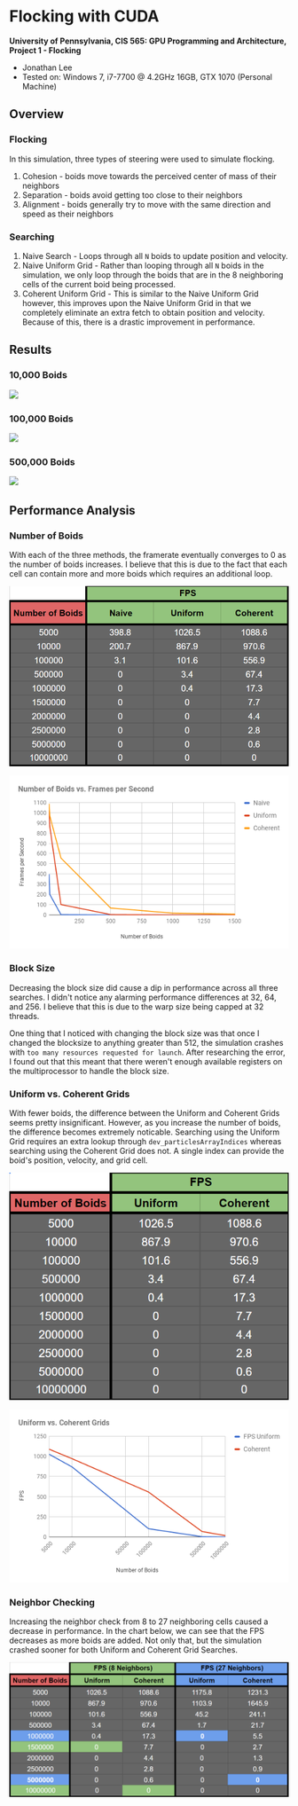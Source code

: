 # Flocking with CUDA

**University of Pennsylvania, CIS 565: GPU Programming and Architecture,
Project 1 - Flocking**

* Jonathan Lee
* Tested on: Windows 7, i7-7700 @ 4.2GHz 16GB, GTX 1070 (Personal Machine)

## Overview

### Flocking 
In this simulation, three types of steering were used to simulate flocking. 
1. Cohesion - boids move towards the perceived center of mass of their neighbors
2. Separation - boids avoid getting too close to their neighbors
3. Alignment - boids generally try to move with the same direction and speed as their neighbors

### Searching
1. Naive Search - Loops through all `N` boids to update position and velocity.
2. Naive Uniform Grid - Rather than looping through all `N` boids in the simulation, we only loop through the boids that are in the 8 neighboring cells of the current boid being processed.
3. Coherent Uniform Grid - This is similar to the Naive Uniform Grid however, this improves upon the Naive Uniform Grid in that we completely eliminate an extra fetch to obtain position and velocity. Because of this, there is a drastic improvement in performance.

## Results
### 10,000 Boids
![](images/flock.gif)

### 100,000 Boids
![](images/100000.gif)

### 500,000 Boids
![](images/500000.gif)

## Performance Analysis
### Number of Boids 

With each of the three methods, the framerate eventually converges to 0 as the number of boids increases. I believe that this is due to the fact that each cell can contain more and more boids which requires an additional loop.

![](images/boidvsfpsdata.png)

![](images/boidvsfps.png) 

### Block Size 
Decreasing the block size did cause a dip in performance across all three searches. I didn't notice any alarming performance differences at 32, 64, and 256. I believe that this is due to the warp size being capped at 32 threads. 

One thing that I noticed with changing the block size was that once I changed the blocksize to anything greater than 512, the simulation crashes with `too many resources requested for launch`. After researching the error, I found out that this meant that there weren't enough available registers on the multiprocessor to handle the block size.  

### Uniform vs. Coherent Grids
With fewer boids, the difference between the Uniform and Coherent Grids seems pretty insignificant. However, as you increase the number of boids, the difference becomes extremely noticable. Searching using the Uniform Grid requires an extra lookup through `dev_particlesArrayIndices` whereas searching using the Coherent Grid does not. A single index can provide the boid's position, velocity, and grid cell. 

![](images/uniformvscoherentdata.png)

![](images/uniformvscoherent.png)    

### Neighbor Checking
Increasing the neighbor check from 8 to 27 neighboring cells caused a decrease in performance. In the chart below, we can see that the FPS decreases as more boids are added. Not only that, but the simulation crashed sooner for both Uniform and Coherent Grid Searches.

![](images/neighbors.png)



